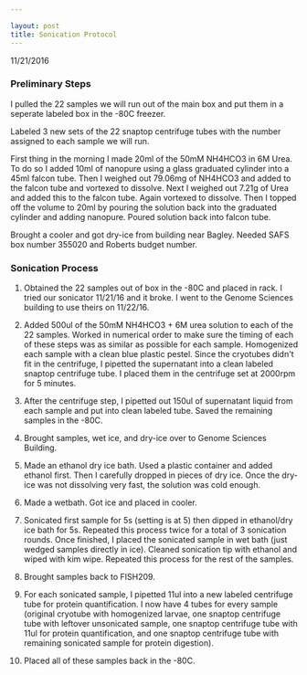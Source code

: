 ```yaml
---

layout: post
title: Sonication Protocol
---
```



11/21/2016


### Preliminary Steps

I pulled the 22 samples we will run out of the main box and put them in a seperate labeled box in the -80C freezer.

Labeled 3 new sets of the 22 snaptop centrifuge tubes with the number assigned to each sample we will run.

First thing in the morning I made 20ml of the 50mM NH4HCO3 in 6M Urea. To do so I added 10ml of nanopure using a glass graduated cylinder into a 45ml falcon tube. Then I weighed out 79.06mg of NH4HCO3 and added to the falcon tube and vortexed to dissolve. Next I weighed out 7.21g of Urea and added this to the falcon tube. Again vortexed to dissolve. Then I topped off the volume to 20ml by pouring the solution back into the graduated cylinder and adding nanopure. Poured solution back into falcon tube.

Brought a cooler and got dry-ice from building near Bagley. Needed SAFS box number 355020 and Roberts budget number.

### Sonication Process

1) Obtained the 22 samples out of box in the -80C and placed in rack. I tried our sonicator 11/21/16 and it broke. I went to the Genome Sciences building to use theirs on 11/22/16.

2) Added 500ul of the 50mM NH4HCO3 + 6M urea solution to each of the 22 samples. Worked in numerical order to make sure the timing of each of these steps was as similar as possible for each sample. Homogenized each sample with a clean blue plastic pestel. Since the cryotubes didn't fit in the centrifuge, I pipetted the supernatant into a clean labeled snaptop centrifuge tube. I placed them in the centrifuge set at 2000rpm for 5 minutes. 

3) After the centrifuge step, I pipetted out 150ul of supernatant liquid from each sample and put into clean labeled tube. Saved the remaining samples in the -80C.

4) Brought samples, wet ice, and dry-ice over to Genome Sciences Building.

5) Made an ethanol dry ice bath. Used a plastic container and added ethanol first. Then I carefully dropped in pieces of dry ice. Once the dry-ice was not dissolving very fast, the solution was cold enough.

6) Made a wetbath. Got ice and placed in cooler. 

7) Sonicated first sample for 5s (setting is at 5) then dipped in ethanol/dry ice bath for 5s. Repeated this process twice for a total of 3 sonication rounds. Once finished, I placed the sonicated sample in wet bath (just wedged samples directly in ice). Cleaned sonication tip with ethanol and wiped with kim wipe. Repeated this process for the rest of the samples.

8) Brought samples back to FISH209.

9) For each sonicated sample, I pipetted 11ul into a new labeled centrifuge tube for protein quantification. I now have 4 tubes for every sample (original cryotube with homogenized larvae, one snaptop centrifuge tube with leftover unsonicated sample, one  snaptop centrifuge tube with 11ul for protein quantification, and one snaptop centrifuge tube with remaining sonicated sample for protein digestion).

10) Placed all of these samples back in the -80C.
